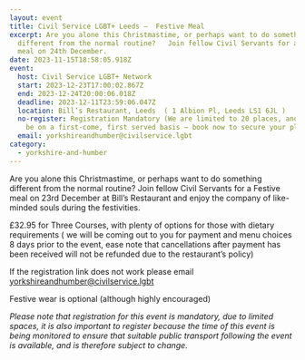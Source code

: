 ```yaml
---
layout: event
title: Civil Service LGBT+ Leeds –  Festive Meal
excerpt: Are you alone this Christmastime, or perhaps want to do something
  different from the normal routine?   Join fellow Civil Servants for a Festive
  meal on 24th December.
date: 2023-11-15T18:58:05.918Z
event:
  host: Civil Service LGBT+ Network
  start: 2023-12-23T17:00:02.867Z
  end: 2023-12-24T20:00:06.018Z
  deadline: 2023-12-11T23:59:06.047Z
  location: Bill’s Restaurant, Leeds  ( 1 Albion Pl, Leeds LS1 6JL )
  no-register: Registration Mandatory (We are limited to 20 places, and these will
    be on a first-come, first served basis – book now to secure your place!)
  email: yorkshireandhumber@civilservice.lgbt
category:
  - yorkshire-and-humber
---
```

Are you alone this Christmastime, or perhaps want to do something different from the normal routine?   Join fellow Civil Servants for a Festive meal on 23rd December at Bill’s Restaurant and enjoy the company of like-minded souls during the festivities.

£32.95 for Three Courses, with plenty of options for those with dietary requirements  ( we will be coming out to you for payment and menu choices 8 days prior to the event, ease note that cancellations after payment has been received will not be refunded due to the restaurant’s policy)

I﻿f the registration link does not work please email yorkshireandhumber@civilservice.lgbt

Festive wear is optional (although highly  encouraged)

*P﻿lease note that registration for this event is mandatory, due to limited spaces, it is also important to register because the time of this event is being monitored to ensure that suitable public transport following the event is available, and is therefore subject to change.*